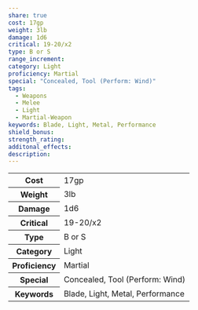 ```yaml
---
share: true
cost: 17gp
weight: 3lb
damage: 1d6
critical: 19-20/x2
type: B or S
range_increment: 
category: Light
proficiency: Martial
special: "Concealed, Tool (Perform: Wind)"
tags:
  - Weapons
  - Melee
  - Light
  - Martial-Weapon
keywords: Blade, Light, Metal, Performance
shield_bonus: 
strength_rating: 
additonal_effects: 
description: 
---
```


<p><span style="overflow-x: auto;"><table><tbody><tr><th>Cost</th><td>17gp</td></tr><tr><th>Weight</th><td>3lb</td></tr><tr><th>Damage</th><td>1d6</td></tr><tr><th>Critical</th><td>19-20/x2</td></tr><tr><th>Type</th><td>B or S</td></tr><tr><th>Category</th><td>Light</td></tr><tr><th>Proficiency</th><td>Martial</td></tr><tr><th>Special</th><td>Concealed, Tool (Perform: Wind)</td></tr><tr><th>Keywords</th><td>Blade, Light, Metal, Performance</td></tr></tbody></table></span></p>